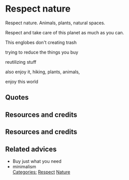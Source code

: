 # Respect nature

Respect nature. Animals, plants, natural spaces.

Respect and take care of this planet as much as you can.

This englobes don't creating trash

trying to reduce the things you buy

reutilizing stuff

also enjoy it, hiking, plants, animals,

enjoy this world

## Quotes

## Resources and credits

## Resources and credits

## Related advices

- Buy just what you need
- minimalism
<br/>[Categories:](../Categories/index.md) [Respect](../Categories/Respect.md) [Nature](../Categories/Nature.md)